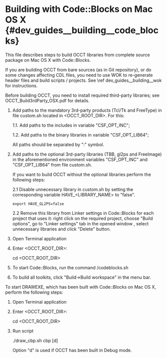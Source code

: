 Building with Code::Blocks on Mac OS X {#dev_guides__building__code_blocks}
======================================

This file describes steps to build OCCT libraries from complete source package
on Mac OS X with Code::Blocks.

If you are building OCCT from bare sources (as in Git repository), or do some 
changes affecting CDL files, you need to use WOK to re-generate header files
and build scripts / projects. See \ref dev_guides__building__wok for instructions.

Before building OCCT, you need to install required third-party libraries; see
OCCT_Build3rdParty_OSX.pdf for details.

1. Add paths to the mandatory 3rd-party products (Tcl/Tk and FreeType) in file 
   custom.sh located in \<OCCT_ROOT_DIR\>. For this:

   1.1. Add paths to the includes in variable "CSF_OPT_INC";

   1.2. Add paths to the binary libraries in variable  "CSF_OPT_LIB64";
   
   All paths should be separated by ":" symbol. 

2. Add paths to the optional 3rd-party libraries (TBB, gl2ps and FreeImage) 
   in the aforementioned environment variables "CSF_OPT_INC" and 
   "CSF_OPT_LIB64" from file custom.sh.

   If you want to build OCCT without the optional libraries perform the 
   following steps:

   2.1 Disable unnecessary library in custom.sh by setting the corresponding 
       variable HAVE_\<LIBRARY_NAME\> to "false". 

       export HAVE_GL2PS=false

   2.2 Remove this library from Linker settings in Code::Blocks for each project 
       that uses it: right click on the required project, choose "Build options", 
       go to "Linker settings" tab in the opened window , select unnecessary 
       libraries and click "Delete" button.

3. Open Terminal application

4. Enter \<OCCT_ROOT_DIR\>:

   cd \<OCCT_ROOT_DIR\>

5. To start Code::Blocks, run the command /codeblocks.sh

6. To build all toolkits, click "Build->Build workspace" in the menu bar.


To start DRAWEXE, which has been built with Code::Blocks on Mac OS X, perform 
the following steps:

1. Open Terminal application

2. Enter \<OCCT_ROOT_DIR\>:

   cd \<OCCT_ROOT_DIR\>

3. Run script

   ./draw_cbp.sh cbp [d]

   Option "d" is used if OCCT has been built in Debug mode.
